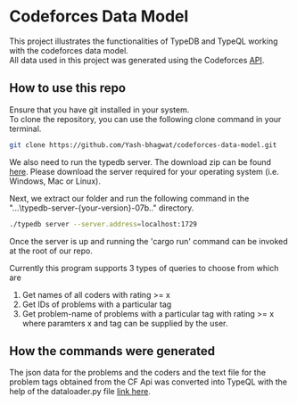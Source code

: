 # Codeforces Data Model

This project illustrates the functionalities of TypeDB and TypeQL working with the codeforces data model.  
All data used in this project was generated using the Codeforces [API](https://codeforces.com/apiHelp).  

## How to use this repo

Ensure that you have git installed in your system.  
To clone the repository, you can use the following clone command in your terminal.

```bash
git clone https://github.com/Yash-bhagwat/codeforces-data-model.git
```

We also need to run the typedb server. The download zip can be found [here](https://repo.vaticle.com/#browse/browse:artifact-snapshot:vaticle_typedb%2F07b9dfe04c786888a68f70b6f46dfdad1c9bb2e5). Please download the server required for your operating system (i.e. Windows, Mac or Linux).

Next, we extract our folder and run the following command in the "...\typedb-server-{your-version}-07b.." directory.  

```bash
./typedb server --server.address=localhost:1729
```

Once the server is up and running the 'cargo run' command can be invoked at the root of our repo.

Currently this program supports 3 types of queries to choose from which are  

1) Get names of all coders with rating >= x  
2) Get IDs of problems with a particular tag
3) Get problem-name of problems with a particular tag with rating >= x
where paramters x and tag can be supplied by the user.

## How the commands were generated

The json data for the problems and the coders and the text file for the problem tags obtained from the CF Api was converted into TypeQL with the help of the dataloader.py file [link here](src/dataloader.py).
